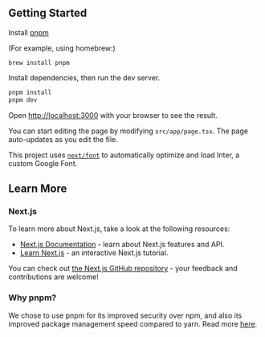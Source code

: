 ## Getting Started

Install [pnpm](https://pnpm.io/installation)

(For example, using homebrew:)
```
brew install pnpm
```

Install dependencies, then run the dev server. 

```bash
pnpm install
pnpm dev
```

Open [http://localhost:3000](http://localhost:3000) with your browser to see the result.

You can start editing the page by modifying `src/app/page.tsx`. The page auto-updates as you edit the file.

This project uses [`next/font`](https://nextjs.org/docs/basic-features/font-optimization) to automatically optimize and load Inter, a custom Google Font.

## Learn More
### Next.js
To learn more about Next.js, take a look at the following resources:

- [Next.js Documentation](https://nextjs.org/docs) - learn about Next.js features and API.
- [Learn Next.js](https://nextjs.org/learn) - an interactive Next.js tutorial.

You can check out [the Next.js GitHub repository](https://github.com/vercel/next.js/) - your feedback and contributions are welcome!

### Why pnpm?
We chose to use pnpm for its improved security over npm, and also its improved package management speed compared to yarn. Read more [here](https://hackernoon.com/choosing-the-right-package-manager-npm-yarn-or-pnpm). 
